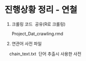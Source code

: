 # 진행상황 정리 - 연철


 1. 크롤링 코드  공유(R로 크롤링)
 
     Project_Dat_crawling.rmd
 
 
 2. 연관어 사전 파일
 
     chain_text.txt  단어 추출시 사용한 사전
